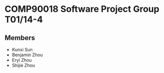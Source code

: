 # COMP90018 Software Project Group T01/14-4
## Members
- Kunxi Sun
- Benjamin Zhou
- Eryi Zhou
- Shijie Zhou